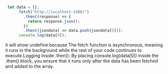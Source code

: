 ```javascript
 let data = [];
      fetch("http://localhost:3300/")
        .then((response) => {
          return response.json();
        })
        .then((jsondata) => data.push(jsondata[0]));
      console.log(data[0]);
```

it will show undefine because 
The fetch function is asynchronous, meaning it runs in the background while the rest of your code continues to execute.Logging Inside .then(): By placing console.log(data[0]) inside the .then() block, you ensure that it runs only after the data has been fetched and added to the array.
